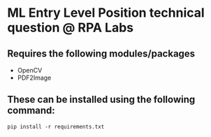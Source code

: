 # ML Entry Level Position technical question @ RPA Labs

## Requires the following modules/packages
- OpenCV
- PDF2Image

## These can be installed using the following command:
    pip install -r requirements.txt